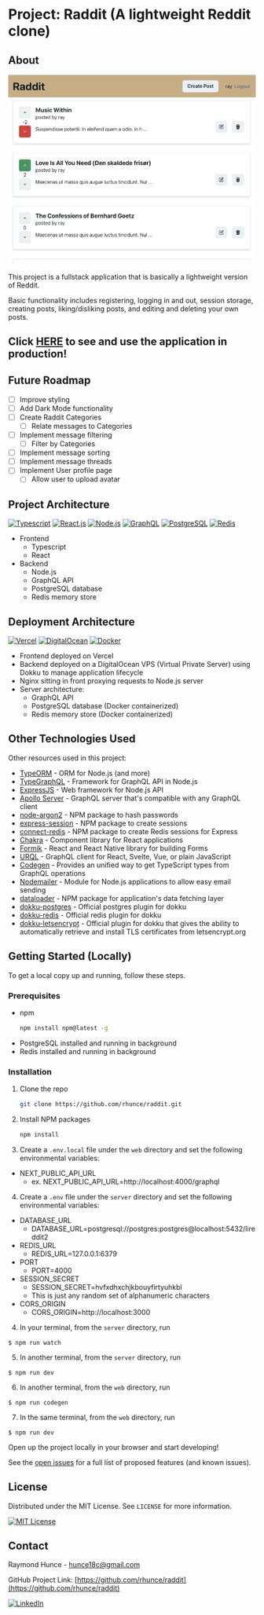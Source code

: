 # Project: Raddit (A lightweight Reddit clone)

## About

![Raddit Project Screen Shot](images/screenshot.png)

This project is a fullstack application that is basically a lightweight version of Reddit.

Basic functionality includes registering, logging in and out, session storage, creating posts, liking/disliking posts, and editing and deleting your own posts.

## **Click [HERE](https://rhunce.com/) to see and use the application in production!**

## Future Roadmap

- [ ] Improve styling
- [ ] Add Dark Mode functionality
- [ ] Create Raddit Categories
  - [ ] Relate messages to Categories
- [ ] Implement message filtering
  - [ ] Filter by Categories
- [ ] Implement message sorting
- [ ] Implement message threads
- [ ] Implement User profile page
  - [ ] Allow user to upload avatar

## Project Architecture

[![Typescript]][Typescript-url]
[![React.js]][React-url]
[![Node.js]][Node-url]
[![GraphQL]][GraphQL-url]
[![PostgreSQL]][PostgreSQL-url]
[![Redis]][Redis-url]

- Frontend
  - Typescript
  - React
- Backend
  - Node.js
  - GraphQL API
  - PostgreSQL database
  - Redis memory store

## Deployment Architecture

[![Vercel]][Vercel-url]
[![DigitalOcean]][DIgitalOcean-url]
[![Docker]][Docker-url]

- Frontend deployed on Vercel
- Backend deployed on a DigitalOcean VPS (Virtual Private Server) using Dokku to manage application lifecycle
- Nginx sitting in front proxying requests to Node.js server
- Server architecture:
  - GraphQL API
  - PostgreSQL database (Docker containerized)
  - Redis memory store (Docker containerized)

## Other Technologies Used

Other resources used in this project:

- [TypeORM](https://typeorm.io/) - ORM for Node.js (and more)
- [TypeGraphQL](https://typegraphql.com/) - Framework for GraphQL API in Node.js
- [ExpressJS](https://expressjs.com/) - Web framework for Node.js API
- [Apollo Server](https://www.apollographql.com/) - GraphQL server that's compatible with any GraphQL client
- [node-argon2](https://www.npmjs.com/package/argon2) - NPM package to hash passwords
- [express-session](https://www.npmjs.com/package/express-session) - NPM package to create sessions
- [connect-redis](https://www.npmjs.com/package/connect-redis) - NPM package to create Redis sessions for Express
- [Chakra](https://chakra-ui.com/) - Component library for React applications
- [Formik](https://formik.org/) - React and React Native library for building Forms
- [URQL](https://formidable.com/open-source/urql/) - GraphQL client for React, Svelte, Vue, or plain JavaScript
- [Codegen](https://the-guild.dev/graphql/codegen/docs/guides/react-vue) - Provides an unified way to get TypeScript types from GraphQL operations
- [Nodemailer](https://nodemailer.com/about/) - Module for Node.js applications to allow easy email sending
- [dataloader](https://www.npmjs.com/package/dataloader) - NPM package for application's data fetching layer
- [dokku-postgres](https://github.com/dokku/dokku-postgres) - Official postgres plugin for dokku
- [dokku-redis](https://github.com/dokku/dokku-redis) - Official redis plugin for dokku
- [dokku-letsencrypt](https://github.com/dokku/dokku-letsencrypt) - Official plugin for dokku that gives the ability to automatically retrieve and install TLS certificates from letsencrypt.org

## Getting Started (Locally)

To get a local copy up and running, follow these steps.

### Prerequisites

- npm
  ```sh
  npm install npm@latest -g
  ```
- PostgreSQL installed and running in background
- Redis installed and running in background

### Installation

1. Clone the repo
   ```sh
   git clone https://github.com/rhunce/raddit.git
   ```
2. Install NPM packages
   ```sh
   npm install
   ```
3. Create a `.env.local` file under the `web` directory and set the following environmental variables:

- NEXT_PUBLIC_API_URL
  - ex. NEXT_PUBLIC_API_URL=http://localhost:4000/graphql

4. Create a `.env` file under the `server` directory and set the following environmental variables:

- DATABASE_URL
  - DATABASE_URL=postgresql://postgres:postgres@localhost:5432/lireddit2
- REDIS_URL
  - REDIS_URL=127.0.0.1:6379
- PORT
  - PORT=4000
- SESSION_SECRET
  - SESSION_SECRET=hvfxdhxchjkbouyfirtyuhkbl
  - This is just any random set of alphanumeric characters
- CORS_ORIGIN
  - CORS_ORIGIN=http://localhost:3000

4. In your terminal, from the `server` directory, run

```
$ npm run watch
```

5. In another terminal, from the `server` directory, run

```
$ npm run dev
```

6. In another terminal, from the `web` directory, run

```
$ npm run codegen
```

7. In the same terminal, from the `web` directory, run

```
$ npm run dev
```

Open up the project locally in your browser and start developing!

<!-- ROADMAP -->

See the [open issues](https://github.com/othneildrew/Best-README-Template/issues) for a full list of proposed features (and known issues).

## License

Distributed under the MIT License. See `LICENSE` for more information.

[![MIT License][license-shield]][license-url]

## Contact

Raymond Hunce - hunce18c@gmail.com

GitHub Project Link: [https://github.com/rhunce/raddit](https://github.com/rhunce/raddit)

[![LinkedIn][linkedin-shield]][linkedin-url]

<!-- MARKDOWN LINKS & IMAGES -->

<!-- License -->

[license-shield]: https://img.shields.io/github/license/othneildrew/Best-README-Template.svg?style=for-the-badge
[license-url]: https://opensource.org/license/mit/

<!-- LinkedIn -->

[linkedin-shield]: https://img.shields.io/badge/-LinkedIn-black.svg?style=for-the-badge&logo=linkedin&colorB=555
[linkedin-url]: https://www.linkedin.com/in/raymondhunce/

<!-- Next -->

[Next.js]: https://img.shields.io/badge/next.js-000000?style=for-the-badge&logo=nextdotjs&logoColor=white
[Next-url]: https://nextjs.org/

<!-- React -->

[React.js]: https://img.shields.io/badge/React-20232A?style=for-the-badge&logo=react&logoColor=61DAFB
[React-url]: https://reactjs.org/

<!-- Vercel -->

[Vercel]: https://img.shields.io/badge/vercel-000000?style=for-the-badge&logo=vercel&logoColor=white
[Vercel-url]: https://vercel.com

<!-- DigitalOcean -->

[DigitalOcean]: https://img.shields.io/badge/digitalocean-fff?style=for-the-badge&logo=digitalocean&logoColor=blue
[DIgitalOcean-url]: https://www.digitalocean.com/

<!-- Docker -->

[Docker]: https://img.shields.io/badge/docker-white?style=for-the-badge&logo=docker&logoColor=blue
[Docker-url]: https://www.docker.com/

<!-- TypeScript -->

[Typescript]: https://img.shields.io/badge/typescript-blue?style=for-the-badge&logo=typescript&logoColor=white
[Typescript-url]: https://www.typescriptlang.org/

<!-- Node.js -->

[Node.js]: https://img.shields.io/badge/node.js-gray?style=for-the-badge&logo=nodedotjs&logoColor=339933
[Node-url]: https://nodejs.org/

<!-- GraphQL -->

[GraphQL]: https://img.shields.io/badge/graphql-18191A?style=for-the-badge&logo=graphql&logoColor=E10098
[GraphQL-url]: https://graphql.org/

<!-- PostgreSQL -->

[PostgreSQL]: https://img.shields.io/badge/postgresql-white?style=for-the-badge&logo=postgresql&logoColor=4169E1
[PostgreSQL-url]: https://www.postgresql.org/

<!-- Redis -->

[Redis]: https://img.shields.io/badge/redis-white?style=for-the-badge&logo=redis&logoColor=DC382D
[Redis-url]: https://redis.com/
